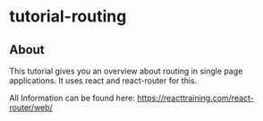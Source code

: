 # tutorial-routing

## About
This tutorial gives you an overview about routing in single page applications.
It uses react and react-router for this.

All Information can be found here: https://reacttraining.com/react-router/web/